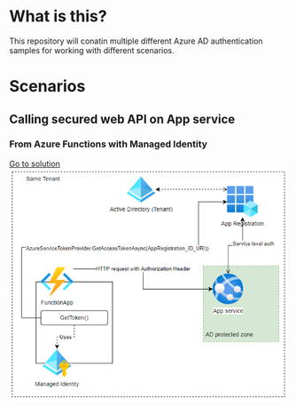# What is this?
This repository will conatin multiple different Azure AD authentication samples for working with different scenarios.

# Scenarios
## Calling secured web API on App service
### From Azure Functions with Managed Identity
[Go to solution](/CallingSecuredApiWithMI)  
![picture 1](img/f7a24a9b3de3091c0fbe25ccd4a792fa8ebeef413f9751331f693c4baa1bcfe0.png)  

